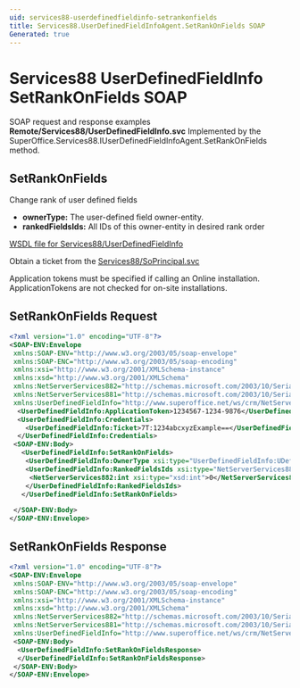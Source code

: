 ```yaml
---
uid: services88-userdefinedfieldinfo-setrankonfields
title: Services88.UserDefinedFieldInfoAgent.SetRankOnFields SOAP
Generated: true
---
```


# Services88 UserDefinedFieldInfo SetRankOnFields SOAP

SOAP request and response examples **Remote/Services88/UserDefinedFieldInfo.svc**
Implemented by the <see cref="M:SuperOffice.Services88.IUserDefinedFieldInfoAgent.SetRankOnFields">SuperOffice.Services88.IUserDefinedFieldInfoAgent.SetRankOnFields</see> method.

## SetRankOnFields

Change rank of user defined fields

* **ownerType:** The user-defined field owner-entity.
* **rankedFieldsIds:** All IDs of this owner-entity in desired rank order



[WSDL file for Services88/UserDefinedFieldInfo](../Services88-UserDefinedFieldInfo.md)

Obtain a ticket from the [Services88/SoPrincipal.svc](../SoPrincipal/index.md)

Application tokens must be specified if calling an Online installation. ApplicationTokens are not checked for on-site installations.

## SetRankOnFields Request

```xml
<?xml version="1.0" encoding="UTF-8"?>
<SOAP-ENV:Envelope
 xmlns:SOAP-ENV="http://www.w3.org/2003/05/soap-envelope"
 xmlns:SOAP-ENC="http://www.w3.org/2003/05/soap-encoding"
 xmlns:xsi="http://www.w3.org/2001/XMLSchema-instance"
 xmlns:xsd="http://www.w3.org/2001/XMLSchema"
 xmlns:NetServerServices882="http://schemas.microsoft.com/2003/10/Serialization/Arrays"
 xmlns:NetServerServices881="http://schemas.microsoft.com/2003/10/Serialization/"
 xmlns:UserDefinedFieldInfo="http://www.superoffice.net/ws/crm/NetServer/Services88">
  <UserDefinedFieldInfo:ApplicationToken>1234567-1234-9876</UserDefinedFieldInfo:ApplicationToken>
  <UserDefinedFieldInfo:Credentials>
    <UserDefinedFieldInfo:Ticket>7T:1234abcxyzExample==</UserDefinedFieldInfo:Ticket>
  </UserDefinedFieldInfo:Credentials>
 <SOAP-ENV:Body>
   <UserDefinedFieldInfo:SetRankOnFields>
    <UserDefinedFieldInfo:OwnerType xsi:type="UserDefinedFieldInfo:UDefType">Invalid</UserDefinedFieldInfo:OwnerType>
    <UserDefinedFieldInfo:RankedFieldsIds xsi:type="NetServerServices882:ArrayOfint">
     <NetServerServices882:int xsi:type="xsd:int">0</NetServerServices882:int>
    </UserDefinedFieldInfo:RankedFieldsIds>
   </UserDefinedFieldInfo:SetRankOnFields>

 </SOAP-ENV:Body>
</SOAP-ENV:Envelope>

```


## SetRankOnFields Response

```xml
<?xml version="1.0" encoding="UTF-8"?>
<SOAP-ENV:Envelope
 xmlns:SOAP-ENV="http://www.w3.org/2003/05/soap-envelope"
 xmlns:SOAP-ENC="http://www.w3.org/2003/05/soap-encoding"
 xmlns:xsi="http://www.w3.org/2001/XMLSchema-instance"
 xmlns:xsd="http://www.w3.org/2001/XMLSchema"
 xmlns:NetServerServices882="http://schemas.microsoft.com/2003/10/Serialization/Arrays"
 xmlns:NetServerServices881="http://schemas.microsoft.com/2003/10/Serialization/"
 xmlns:UserDefinedFieldInfo="http://www.superoffice.net/ws/crm/NetServer/Services88">
 <SOAP-ENV:Body>
  <UserDefinedFieldInfo:SetRankOnFieldsResponse>
  </UserDefinedFieldInfo:SetRankOnFieldsResponse>
 </SOAP-ENV:Body>
</SOAP-ENV:Envelope>

```

